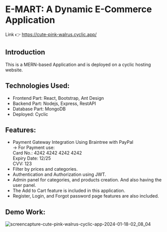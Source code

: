 # E-MART: A Dynamic E-Commerce Application
Link 👉 https://cute-pink-walrus.cyclic.app/

## Introduction 
This is a MERN-based Application and is deployed on a cyclic hosting website.

## Technologies Used:
* Frontend Part: React, Bootstrap, Ant Design
* Backend Part: Nodejs, Express, RestAPI
* Database Part: MongoDB
* Deployed: Cyclic  

## Features:
* Payment Gateway Integration Using Braintree with PayPal <br>
-> For Payment use: <br> 
   Card No.: 4242 4242 4242 4242 <br>
   Expiry Date: 12/25 <br>
   CVV: 123  
* Filter by prices and categories.
* Authentication and Authorization using JWT.
* Admin panel for categories, and products creation. And also having the user panel.
* The Add to Cart feature is included in this application.
* Register, Login, and Forgot password page features are also included.

## Demo Work:
![screencapture-cute-pink-walrus-cyclic-app-2024-01-18-02_08_04](https://github.com/Nitish105/E-Mart--Ecommerce-MERN-App/assets/83354680/22e7403d-c49d-4136-a6aa-cdfcb0d63a12)
